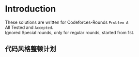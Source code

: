 # Introduction  

These solutions are written for Codeforces-Rounds `Problem A`  
All Tested and `Accepted`.   
Ignored Special rounds, only for regular rounds, started from 1st.   


## 代码风格整顿计划 
